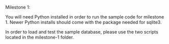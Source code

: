 Milestone 1:

You will need Python installed in order to run the sample code for milestone 1. Newer Python installs should come with the package needed for sqlite3.

In order to load and test the sample database, please use the two scripts located in the milestone-1 folder.
